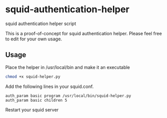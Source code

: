 # squid-authentication-helper
squid authentication helper script

This is a proof-of-concept for squid authentication helper. Please feel free to edit for your own usage.

## Usage

Place the helper in /usr/local/bin and make it an executable
```bash
chmod +x squid-helper.py
```

Add the following lines in your squid.conf.
```
auth_param basic program /usr/local/bin/squid-helper.py
auth_param basic children 5
```

Restart your squid server
